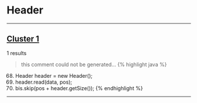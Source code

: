 # Header

***

## [Cluster 1](./1)
1 results
> this comment could not be generated...
{% highlight java %}
68. Header header = new Header();
69. header.read(data, pos);
70. bis.skip(pos + header.getSize());
{% endhighlight %}

***

